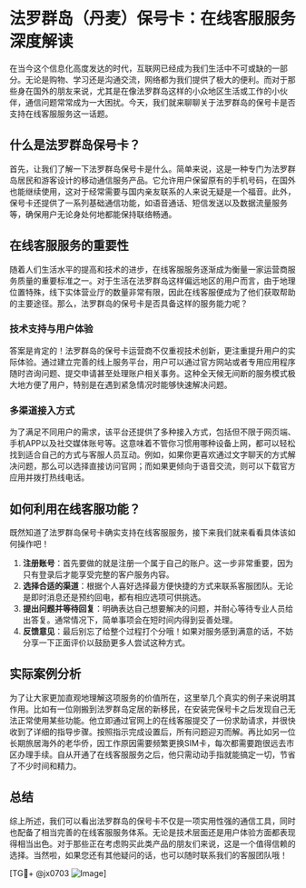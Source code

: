 # 法罗群岛（丹麦）保号卡：在线客服服务深度解读

在当今这个信息化高度发达的时代，互联网已经成为我们生活中不可或缺的一部分。无论是购物、学习还是沟通交流，网络都为我们提供了极大的便利。而对于那些身在国外的朋友来说，尤其是在像法罗群岛这样的小众地区生活或工作的小伙伴，通信问题常常成为一大困扰。今天，我们就来聊聊关于法罗群岛的保号卡是否支持在线客服服务这一话题。

## 什么是法罗群岛保号卡？

首先，让我们了解一下法罗群岛保号卡是什么。简单来说，这是一种专门为法罗群岛居民和游客设计的移动通信服务产品。它允许用户保留原有的手机号码，在国外也能继续使用，这对于经常需要与国内亲友联系的人来说无疑是一个福音。此外，保号卡还提供了一系列基础通信功能，如语音通话、短信发送以及数据流量服务等，确保用户无论身处何地都能保持联络畅通。

## 在线客服服务的重要性

随着人们生活水平的提高和技术的进步，在线客服服务逐渐成为衡量一家运营商服务质量的重要标准之一。对于生活在法罗群岛这样偏远地区的用户而言，由于地理位置特殊，线下实体营业厅的数量非常有限，因此在线客服便成为了他们获取帮助的主要途径。那么，法罗群岛的保号卡是否具备这样的服务能力呢？

### 技术支持与用户体验

答案是肯定的！法罗群岛的保号卡运营商不仅重视技术创新，更注重提升用户的实际体验。通过建立完善的线上服务平台，用户可以通过官方网站或者专用应用程序随时咨询问题、提交申请甚至处理账户相关事务。这种全天候无间断的服务模式极大地方便了用户，特别是在遇到紧急情况时能够快速解决问题。

### 多渠道接入方式

为了满足不同用户的需求，该平台还提供了多种接入方式，包括但不限于网页端、手机APP以及社交媒体账号等。这意味着不管你习惯用哪种设备上网，都可以轻松找到适合自己的方式与客服人员互动。例如，如果你更喜欢通过文字聊天的方式解决问题，那么可以选择直接访问官网；而如果更倾向于语音交流，则可以下载官方应用并拨打热线电话。

## 如何利用在线客服功能？

既然知道了法罗群岛保号卡确实支持在线客服服务，接下来我们就来看看具体该如何操作吧！

1. **注册账号**：首先要做的就是注册一个属于自己的账户。这一步非常重要，因为只有登录后才能享受完整的客户服务内容。
2. **选择合适的渠道**：根据个人喜好选择最方便快捷的方式来联系客服团队。无论是即时消息还是预约回电，都有相应选项可供挑选。
3. **提出问题并等待回复**：明确表达自己想要解决的问题，并耐心等待专业人员给出答复。通常情况下，简单事项会在短时间内得到妥善处理。
4. **反馈意见**：最后别忘了给整个过程打个分哦！如果对服务感到满意的话，不妨分享一下正面评价以鼓励更多人尝试这种方式。

## 实际案例分析

为了让大家更加直观地理解这项服务的价值所在，这里举几个真实的例子来说明其作用。比如有一位刚搬到法罗群岛定居的新移民，在安装完保号卡之后发现自己无法正常使用某些功能。他立即通过官网上的在线客服提交了一份求助请求，并很快收到了详细的指导步骤。按照指示完成设置后，所有问题迎刃而解。再比如另一位长期旅居海外的老华侨，因工作原因需要频繁更换SIM卡，每次都需要跑很远去市区办理手续。自从开通了在线客服服务之后，他只需动动手指就能搞定一切，节省了不少时间和精力。

## 总结

综上所述，我们可以看出法罗群岛的保号卡不仅是一项实用性强的通信工具，同时也配备了相当完善的在线客服服务体系。无论是技术层面还是用户体验方面都表现得相当出色。对于那些正在考虑购买此类产品的朋友们来说，这是一个值得信赖的选择。当然啦，如果您还有其他疑问的话，也可以随时联系我们的客服团队哦！

[TG💪+ @jx0703 ![Image](https://github.com/user-attachments/assets/dbca1d08-cadb-493c-b0ec-ad6f7a83f270)]